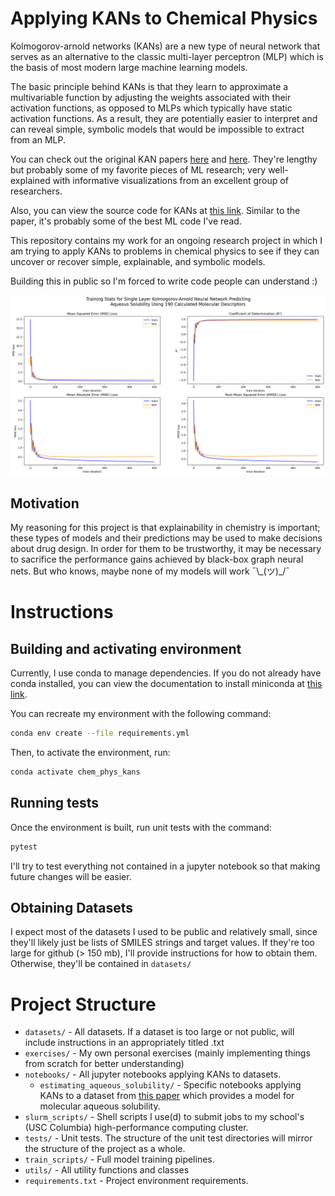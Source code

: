 # Applying KANs to Chemical Physics

Kolmogorov-arnold networks (KANs) are a new type of neural network that serves as an alternative to the classic multi-layer perceptron (MLP) which is the basis of most modern large machine learning models.

The basic principle behind KANs is that they learn to approximate a multivariable function by adjusting the weights associated with their activation functions, as opposed to MLPs which typically have static activation functions. As a result, they are potentially easier to interpret and can reveal simple, symbolic models that would be impossible to extract from an MLP.

You can check out the original KAN papers [here](https://arxiv.org/pdf/2404.19756) and [here](https://arxiv.org/pdf/2408.10205). They're lengthy but probably some of my favorite pieces of ML research; very well-explained with informative visualizations from an excellent group of researchers. 

Also, you can view the source code for KANs at [this link](https://github.com/KindXiaoming/pykan). Similar to the paper, it's probably some of the best ML code I've read.

This repository contains my work for an ongoing research project in which I am trying to apply KANs to problems in chemical physics to see if they can uncover or recover simple, explainable, and symbolic models.

Building this in public so I'm forced to write code people can understand \:)

![single layer kan and aq sol](images/single_layer_kan_aq_sol.png)

## Motivation

My reasoning for this project is that explainability in chemistry is important; these types of models and their predictions may be used to make decisions about drug design. In order for them to be trustworthy, it may be necessary to sacrifice the performance gains achieved by black-box graph neural nets. But who knows, maybe none of my models will work ¯\\\_(ツ)_/¯

# Instructions

## Building and activating environment

Currently, I use conda to manage dependencies. If you do not already have conda installed, you can view the documentation to install miniconda at [this link](https://docs.anaconda.com/miniconda/).

You can recreate my environment with the following command: 
```bash
conda env create --file requirements.yml
```

Then, to activate the environment, run:

```bash
conda activate chem_phys_kans
```

## Running tests
Once the environment is built, run unit tests with the command:

```bash
pytest
```

I'll try to test everything not contained in a jupyter notebook so that making future changes will be easier.

## Obtaining Datasets

I expect most of the datasets I used to be public and relatively small, since they'll likely just be lists of SMILES strings and target values. If they're too large for github (> 150 mb), I'll provide instructions for how to obtain them. Otherwise, they'll be contained in `datasets/`

# Project Structure

- `datasets/` - All datasets. If a dataset is too large or not public, will include instructions in an appropriately titled .txt
- `exercises/` - My own personal exercises (mainly implementing things from scratch for better understanding)
- `notebooks/` - All jupyter notebooks applying KANs to datasets.
  - `estimating_aqueous_solubility/` - Specific notebooks applying KANs to a dataset from [this paper](https://pubs-acs-org.pallas2.tcl.sc.edu/doi/10.1021/ci034243x) which provides a model for molecular aqueous solubility.
- `slurm_scripts/` - Shell scripts I use(d) to submit jobs to my school's (USC Columbia) high-performance computing cluster.
- `tests/` - Unit tests. The structure of the unit test directories will mirror the structure of the project as a whole.
- `train_scripts/` - Full model training pipelines.
- `utils/` - All utility functions and classes
- `requirements.txt` - Project environment requirements.
